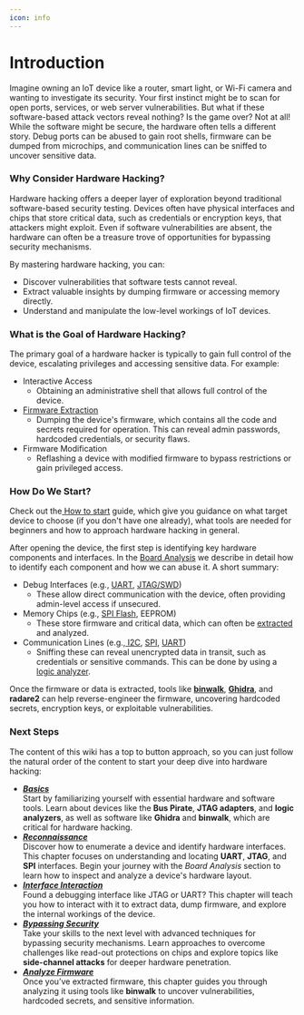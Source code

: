 ```yaml
---
icon: info
---
```


# Introduction

Imagine owning an IoT device like a router, smart light, or Wi-Fi camera and wanting to investigate its security. Your first instinct might be to scan for open ports, services, or web server vulnerabilities. But what if these software-based attack vectors reveal nothing? Is the game over? Not at all! While the software might be secure, the hardware often tells a different story. Debug ports can be abused to gain root shells, firmware can be dumped from microchips, and communication lines can be sniffed to uncover sensitive data.

### Why Consider Hardware Hacking?

Hardware hacking offers a deeper layer of exploration beyond traditional software-based security testing. Devices often have physical interfaces and chips that store critical data, such as credentials or encryption keys, that attackers might exploit. Even if software vulnerabilities are absent, the hardware can often be a treasure trove of opportunities for bypassing security mechanisms.

By mastering hardware hacking, you can:

* Discover vulnerabilities that software tests cannot reveal.
* Extract valuable insights by dumping firmware or accessing memory directly.
* Understand and manipulate the low-level workings of IoT devices.

### What is the Goal of Hardware Hacking?

The primary goal of a hardware hacker is typically to gain full control of the device, escalating privileges and accessing sensitive data. For example:

* Interactive Access
  * Obtaining an administrative shell that allows full control of the device.
* [Firmware Extraction](./firmware-extraction-methods.md)
  * Dumping the device's firmware, which contains all the code and secrets required for operation. This can reveal admin passwords, hardcoded credentials, or security flaws.
* Firmware Modification
  * Reflashing a device with modified firmware to bypass restrictions or gain privileged access.

### How Do We Start?

Check out the[ How to start](../introduction/how-to-start.md) guide, which give you guidance on what target device to choose (if you don't have one already), what tools are needed for beginners and how to approach hardware hacking in general.

After opening the device, the first step is identifying key hardware components and interfaces. In the [Board Analysis](reconnaissance/opened-device/board-analysis.md) we describe in detail how to identify each component and how we can abuse it. A short summary:

* Debug Interfaces (e.g., [UART](interface-interaction/uart/), [JTAG/SWD](interface-interaction/jtag-swd/))
  * These allow direct communication with the device, often providing admin-level access if unsecured.
* Memory Chips (e.g., [SPI Flash](interface-interaction/spi/), EEPROM)
  * &#x20;These store firmware and critical data, which can often be [extracted](interface-interaction/spi/extract-firmware-using-spi.md) and analyzed.
* Communication Lines (e.g.,[ I2C](interface-interaction/i2c.md), [SPI](interface-interaction/spi/), [UART](interface-interaction/uart/))
  * Sniffing these can reveal unencrypted data in transit, such as credentials or sensitive commands. This can be done by using a [logic analyzer](basics/tools/hardware-tools/logic-analyzer/).

Once the firmware or data is extracted, tools like [**binwalk**](basics/tools/software-tools/binwalk.md), [**Ghidra**](basics/tools/software-tools/ghidra.md), and **radare2** can help reverse-engineer the firmware, uncovering hardcoded secrets, encryption keys, or exploitable vulnerabilities.

### Next Steps

The content of this wiki has a top to button approach, so you can just follow the natural order of the content to start your deep dive into hardware hacking:

* [_**Basics**_](basics/)\
  Start by familiarizing yourself with essential hardware and software tools. Learn about devices like the **Bus Pirate**, **JTAG adapters**, and **logic analyzers**, as well as software like **Ghidra** and **binwalk**, which are critical for hardware hacking.
* [_**Reconnaissance**_](reconnaissance/)\
  Discover how to enumerate a device and identify hardware interfaces. This chapter focuses on understanding and locating **UART**, **JTAG**, and **SPI** interfaces. Begin your journey with the _Board Analysis_ section to learn how to inspect and analyze a device's hardware layout.
* [_**Interface Interaction**_](interface-interaction/)\
  Found a debugging interface like JTAG or UART? This chapter will teach you how to interact with it to extract data, dump firmware, and explore the internal workings of the device.
* [_**Bypassing Security**_](bypassing-security/)\
  Take your skills to the next level with advanced techniques for bypassing security mechanisms. Learn approaches to overcome challenges like read-out protections on chips and explore topics like **side-channel attacks** for deeper hardware penetration.
* [_**Analyze Firmware**_](analyze-firmware.md)\
  Once you’ve extracted firmware, this chapter guides you through analyzing it using tools like **binwalk** to uncover vulnerabilities, hardcoded secrets, and sensitive information.

